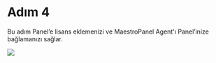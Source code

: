 # Adım 4

Bu adım Panel’e lisans eklemenizi ve MaestroPanel Agent'ı Panel’inize bağlamanızı sağlar. 

![](https://lh4.googleusercontent.com/iYZdjMj9sbJsL_B28LGYynAsQDJwWQhkwC7zorPDTlJ7Q9U7GeWUsUpyU1kIk6LtrZZ_ZMQ65AJbb0hRl0NnFVMtu9E5mr6sxgd8ketqUwUnXTAIv4y4MtWx6p-jv3Yh9Q)
